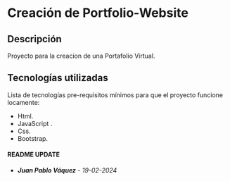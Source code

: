 # Creación de Portfolio-Website

## Descripción
Proyecto para la creacion de una Portafolio Virtual.

## Tecnologías utilizadas
Lista de tecnologías pre-requisitos mínimos para que el proyecto funcione locamente:
- Html.
- JavaScript .
- Css.
- Bootstrap.

#### README UPDATE
* ***Juan Pablo Váquez*** - *19-02-2024*